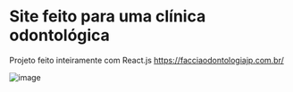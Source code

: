 # Site feito para uma clínica odontológica
Projeto feito inteiramente com React.js
https://facciaodontologiajp.com.br/

![image](https://user-images.githubusercontent.com/115193826/223821431-468dffb2-5404-4356-a3fd-509e97de5d0d.png)
